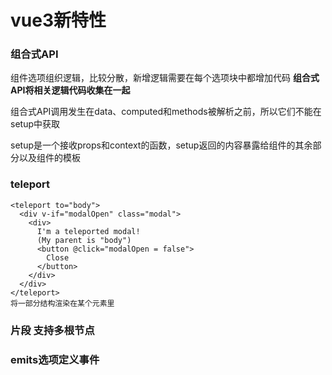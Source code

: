 # vue3新特性


### 组合式API 
组件选项组织逻辑，比较分散，新增逻辑需要在每个选项块中都增加代码
**组合式API将相关逻辑代码收集在一起**

组合式API调用发生在data、computed和methods被解析之前，所以它们不能在setup中获取

setup是一个接收props和context的函数，setup返回的内容暴露给组件的其余部分以及组件的模板



### teleport

    <teleport to="body">
      <div v-if="modalOpen" class="modal">
        <div>
          I'm a teleported modal! 
          (My parent is "body")
          <button @click="modalOpen = false">
            Close
          </button>
        </div>
      </div>
    </teleport>
    将一部分结构渲染在某个元素里

### 片段 支持多根节点

### emits选项定义事件